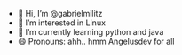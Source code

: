 - 👋 Hi, I’m @gabrielmilitz 
- 👀 I’m interested in Linux 
- 🌱 I’m currently learning python and java
- 😄 Pronouns: ahh.. hmm Angelusdev for all
  

<!---
Gabrielmilitz/Gabrielmilitz is a ✨ special ✨ repository because its `README.md` (this file) appears on your GitHub profile.
You can click the Preview link to take a look at your changes.
--->
